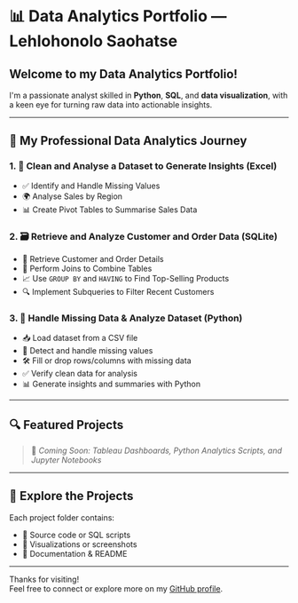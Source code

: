 # 📊 Data Analytics Portfolio — Lehlohonolo Saohatse

## Welcome to my **Data Analytics Portfolio!**  
I'm a passionate analyst skilled in **Python**, **SQL**, and **data visualization**, with a keen eye for turning raw data into actionable insights.

---

## 🧠 My Professional Data Analytics Journey

### 1. 🧼 Clean and Analyse a Dataset to Generate Insights (Excel)
- ✅ Identify and Handle Missing Values  
- 🌍 Analyse Sales by Region  
- 📊 Create Pivot Tables to Summarise Sales Data  

### 2. 🗃️ Retrieve and Analyze Customer and Order Data (SQLite)
- 📇 Retrieve Customer and Order Details  
- 🔗 Perform Joins to Combine Tables  
- 📈 Use `GROUP BY` and `HAVING` to Find Top-Selling Products  
- 🔍 Implement Subqueries to Filter Recent Customers  

### 3. 🐍 Handle Missing Data & Analyze Dataset (Python)
- 📥 Load dataset from a CSV file  
- 🧼 Detect and handle missing values  
- 🛠 Fill or drop rows/columns with missing data  
- ✅ Verify clean data for analysis  
- 📊 Generate insights and summaries with Python  

---

## 🔍 Featured Projects

> 🎯 *Coming Soon: Tableau Dashboards, Python Analytics Scripts, and Jupyter Notebooks*

---

## 📂 Explore the Projects

Each project folder contains:
- 🧾 Source code or SQL scripts  
- 📸 Visualizations or screenshots  
- 📘 Documentation & README  

---

Thanks for visiting!  
Feel free to connect or explore more on my [GitHub profile](https://github.com/Lehlohonolo-Saohatse).
